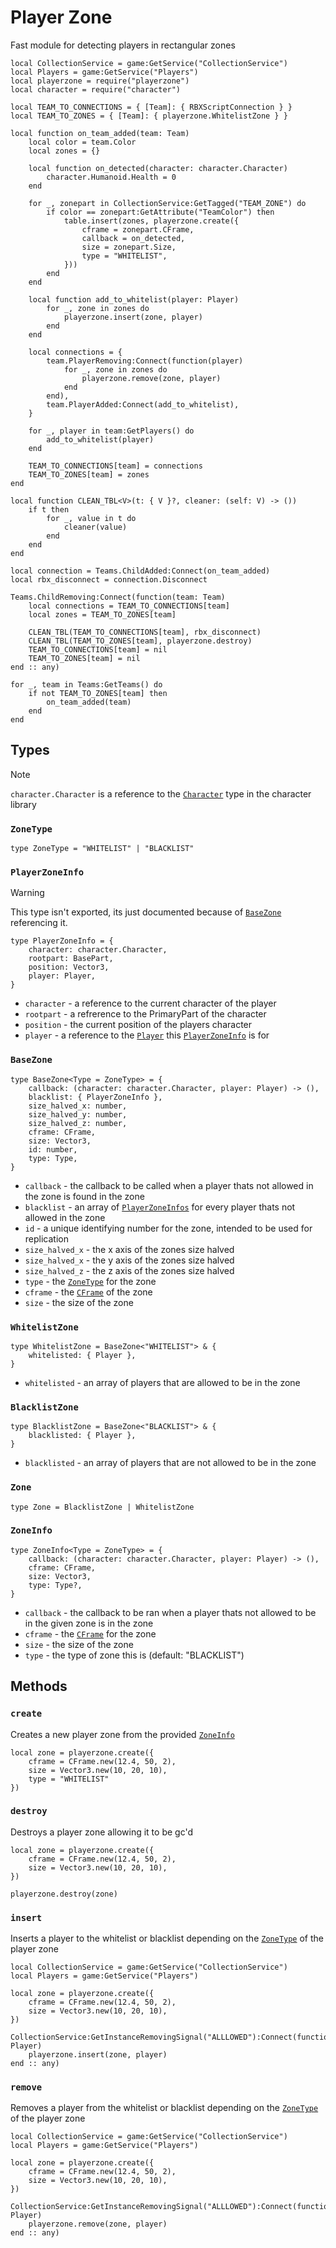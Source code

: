# Player Zone

Fast module for detecting players in rectangular zones

```luau
local CollectionService = game:GetService("CollectionService")
local Players = game:GetService("Players")
local playerzone = require("playerzone")
local character = require("character")

local TEAM_TO_CONNECTIONS = { [Team]: { RBXScriptConnection } }
local TEAM_TO_ZONES = { [Team]: { playerzone.WhitelistZone } }

local function on_team_added(team: Team)
	local color = team.Color
	local zones = {}

	local function on_detected(character: character.Character)
		character.Humanoid.Health = 0
	end

	for _, zonepart in CollectionService:GetTagged("TEAM_ZONE") do
		if color == zonepart:GetAttribute("TeamColor") then
			table.insert(zones, playerzone.create({
				cframe = zonepart.CFrame,
				callback = on_detected,
				size = zonepart.Size,
				type = "WHITELIST",
			}))
		end
	end

	local function add_to_whitelist(player: Player)
		for _, zone in zones do
			playerzone.insert(zone, player)
		end
	end

	local connections = {
		team.PlayerRemoving:Connect(function(player)
			for _, zone in zones do
				playerzone.remove(zone, player)
			end
		end),
		team.PlayerAdded:Connect(add_to_whitelist),
	}

	for _, player in team:GetPlayers() do
		add_to_whitelist(player)
	end

	TEAM_TO_CONNECTIONS[team] = connections
	TEAM_TO_ZONES[team] = zones
end

local function CLEAN_TBL<V>(t: { V }?, cleaner: (self: V) -> ())
	if t then
		for _, value in t do
			cleaner(value)
		end
	end
end

local connection = Teams.ChildAdded:Connect(on_team_added)
local rbx_disconnect = connection.Disconnect

Teams.ChildRemoving:Connect(function(team: Team)
	local connections = TEAM_TO_CONNECTIONS[team]
	local zones = TEAM_TO_ZONES[team]

	CLEAN_TBL(TEAM_TO_CONNECTIONS[team], rbx_disconnect)
	CLEAN_TBL(TEAM_TO_ZONES[team], playerzone.destroy)
	TEAM_TO_CONNECTIONS[team] = nil
	TEAM_TO_ZONES[team] = nil
end :: any)

for _, team in Teams:GetTeams() do
	if not TEAM_TO_ZONES[team] then
		on_team_added(team)
	end
end
```

## Types

> [!NOTE]
> `character.Character` is a reference to the [`Character`](https://libs.luau.lol/character#character-1) type in the character library


### `ZoneType`

```luau
type ZoneType = "WHITELIST" | "BLACKLIST"
```

### `PlayerZoneInfo`

> [!WARNING]
> This type isn't exported, its just documented because of [`BaseZone`](#basezone) referencing it.

```luau
type PlayerZoneInfo = {
	character: character.Character,
	rootpart: BasePart,
	position: Vector3,
	player: Player,
}
```
* `character` - a reference to the current character of the player
* `rootpart` - a refrerence to the PrimaryPart of the character
* `position` - the current position of the players character
* `player` - a reference to the [`Player`]() this [`PlayerZoneInfo`](#playerzoneinfo) is for

### `BaseZone`

```luau
type BaseZone<Type = ZoneType> = {
	callback: (character: character.Character, player: Player) -> (),
	blacklist: { PlayerZoneInfo },
	size_halved_x: number,
	size_halved_y: number,
	size_halved_z: number,
	cframe: CFrame,
	size: Vector3,
	id: number,
	type: Type,
}
```
* `callback` - the callback to be called when a player thats not allowed in the zone is found in the zone
* `blacklist` - an array of [`PlayerZoneInfos`](#playerzoneinfo) for every player thats not allowed in the zone
* `id` - a unique identifying number for the zone, intended to be used for replication
* `size_halved_x` - the x axis of the zones size halved
* `size_halved_x` - the y axis of the zones size halved
* `size_halved_z` - the z axis of the zones size halved
* `type` - the [`ZoneType`](#zonetype) for the zone
* `cframe` - the [`CFrame`](https://create.roblox.com/docs/reference/engine/datatypes/CFrame) of the zone
* `size` - the size of the zone

### `WhitelistZone`

```luau
type WhitelistZone = BaseZone<"WHITELIST"> & {
	whitelisted: { Player },
}
```
* `whitelisted` - an array of players that are allowed to be in the zone

### `BlacklistZone`

```luau
type BlacklistZone = BaseZone<"BLACKLIST"> & {
	blacklisted: { Player },
}
```
* `blacklisted` - an array of players that are not allowed to be in the zone

### `Zone`

```luau
type Zone = BlacklistZone | WhitelistZone
```

### `ZoneInfo`

```luau
type ZoneInfo<Type = ZoneType> = {
	callback: (character: character.Character, player: Player) -> (),
	cframe: CFrame,
	size: Vector3,
	type: Type?,
}
```
* `callback` - the callback to be ran when a player thats not allowed to be in the given zone is in the zone
* `cframe` - the [`CFrame`](https://create.roblox.com/docs/reference/engine/datatypes/CFrame) for the zone
* `size` - the size of the zone
* `type` - the type of zone this is (default: "BLACKLIST")

## Methods

### `create`

Creates a new player zone from the provided [`ZoneInfo`](#zoneinfo)

```luau
local zone = playerzone.create({
	cframe = CFrame.new(12.4, 50, 2),
	size = Vector3.new(10, 20, 10),
	type = "WHITELIST"
})
```

### `destroy`

Destroys a player zone allowing it to be gc'd

```luau
local zone = playerzone.create({
	cframe = CFrame.new(12.4, 50, 2),
	size = Vector3.new(10, 20, 10),
})

playerzone.destroy(zone)
```

### `insert`

Inserts a player to the whitelist or blacklist depending on the [`ZoneType`](#zonetype) of the player zone

```luau
local CollectionService = game:GetService("CollectionService")
local Players = game:GetService("Players")

local zone = playerzone.create({
	cframe = CFrame.new(12.4, 50, 2),
	size = Vector3.new(10, 20, 10),
})

CollectionService:GetInstanceRemovingSignal("ALLLOWED"):Connect(function(player: Player)
	playerzone.insert(zone, player)
end :: any)
```

### `remove`

Removes a player from the whitelist or blacklist depending on the [`ZoneType`](#zonetype) of the player zone

```luau
local CollectionService = game:GetService("CollectionService")
local Players = game:GetService("Players")

local zone = playerzone.create({
	cframe = CFrame.new(12.4, 50, 2),
	size = Vector3.new(10, 20, 10),
})

CollectionService:GetInstanceRemovingSignal("ALLLOWED"):Connect(function(player: Player)
	playerzone.remove(zone, player)
end :: any)

```
